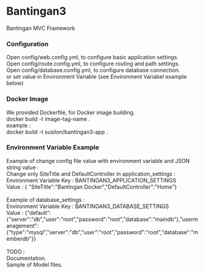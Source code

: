 # Bantingan3
Bantingan MVC Framework

### Configuration
Open config/web.config.yml, to configure basic application settings.<br>
Open config/route.config.yml, to configure routing and path settings.<br>
Open config/database.config.yml, to configure database connection.<br>
or set value in Environment Variable (see Environment Variabel example below)

### Docker Image
We provided Dockerfile, for Docker image building.<br>
docker build -t image-tag-name .<br>
example :<br>
docker build -t susilon/bantingan3-app .

### Environment Variable Example
Example of change config file value with environment variable and JSON string value :<br>
Change only SiteTitle and DefaultController in application_settings : <br>
Environment Variable Key : BANTINGAN3_APPLICATION_SETTINGS<br>
Value : { "SiteTitle":"Bantingan Docker","DefaultController":"Home"}<br>
<br>
Example of database_settings :<br>
Environment Variable Key : BANTINGAN3_DATABASE_SETTINGS<br>
Value : {"default":{"server":"db","user":"root","password":"root","database":"maindb"},"usermanagement":<br>{"type":"mysql","server":"db","user":"root","password":"root","database":"memberdb"}}<br>
<br>
TODO :<br>
Documentation.<br>
Sample of Model files.